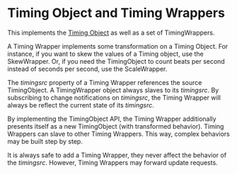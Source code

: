 
# Timing Object and Timing Wrappers

This implements the [Timing Object](https://github.com/webtiming/timingobject) as well as a set of TimingWrappers. 

A Timing Wrapper implements some transformation on a Timing Object. For instance, if you want to skew the values of a Timing object, use the SkewWrapper. Or, if you need the TimingObject to count beats per second instead of seconds per second, use the ScaleWrapper.

The *timingsrc* property of a Timing Wrapper references the source TimingObject. A TimingWrapper object always slaves to its *timingsrc*. By subscribing to change notifications on *timingsrc*, the Timing Wrapper will always be reflect the current state of its *timingsrc*.

By implementing the TimingObject API, the Timing Wrapper additionally presents itself as a new TimingObject (with transformed behavior). Timing Wrappers can slave to other Timing Wrappers. This way, complex behaviors may be built step by step.

It is always safe to add a Timing Wrapper, they never affect the behavior of the *timingsrc*. However, Timing Wrappers may forward update requests.
